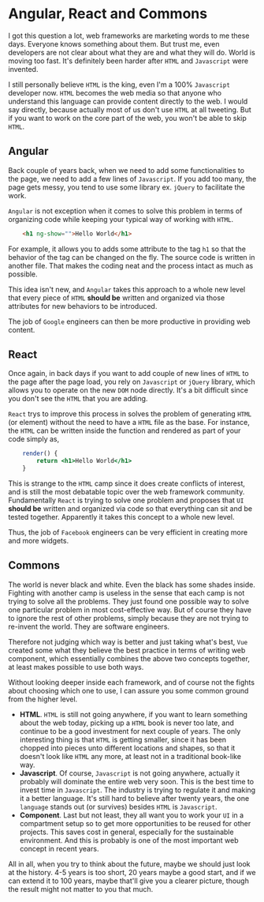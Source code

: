 # Angular, React and Commons

I got this question a lot, web frameworks are marketing words to me these days. Everyone knows something about them. But trust me, even developers are not clear about what they are and what they will do. World is moving too fast. It's definitely been harder after `HTML` and `Javascript` were invented. 

I still personally believe `HTML` is the king, even I'm a 100% `Javascript` developer now. `HTML` becomes the web media so that anyone who understand this language can provide content directly to the web. I would say directly, because actually most of us don't use `HTML` at all tweeting. But if you want to work on the core part of the web, you won't be able to skip `HTML`. 

## Angular

Back couple of years back, when we need to add some functionalities to the page, we need to add a few lines of `Javascript`. If you add too many, the page gets messy, you tend to use some library ex. `jQuery` to facilitate the work. 

`Angular` is not exception when it comes to solve this problem in terms of organizing code while keeping your typical way of working with `HTML`.  

```html
	<h1 ng-show="">Hello World</h1>
```

For example, it allows you to adds some attribute to the tag `h1` so that the behavior of the tag can be changed on the fly. The source code is written in another file. That makes the coding neat and the process intact as much as possible. 

This idea isn't new, and `Angular` takes this approach to a whole new level that every piece of `HTML` **should be** written and organized via those attributes for new behaviors to be introduced. 

The job of `Google` engineers can then be more productive in providing web content.

## React

Once again, in back days if you want to add couple of new lines of `HTML` to the page after the page load, you rely on `Javascript` or `jQuery` library, which allows you to operate on the new `DOM`  node directly. It's a bit difficult since you don't see the `HTML` that you are adding. 

`React` trys to improve this process in solves the problem of generating `HTML` (or element) without the need to have a `HTML` file as the base. For instance, the `HTML` can be written inside the function and rendered as part of your code simply as,

```jsx
    render() {
        return <h1>Hello World</h1>
    }
```

This is strange to the `HTML` camp since it does create conflicts of interest, and is still the most debatable topic over the web framework community. Fundamentally `React` is trying to solve one problem and proposes that `UI` **should be** written and organized via code so that everything can sit and be tested together. Apparently it takes this concept to a whole new level. 

Thus, the job of `Facebook` engineers can be very efficient in creating more and more widgets. 

## Commons

The world is never black and white. Even the black has some shades inside. Fighting with another camp is useless in the sense that each camp is not trying to solve all the problems. They just found one possible way to solve one particular problem in most cost-effective way. But of course they have to ignore the rest of other problems, simply because they are not trying to re-invent the world. They are software engineers. 

Therefore not judging which way is better and just taking what's best, `Vue` created some what they believe the best practice in terms of writing web component, which essentially combines  the above two concepts together, at least makes possible to use both ways. 

Without looking deeper inside each framework, and of course not the fights about choosing which one to use, I can assure you some common ground from the higher level.  

- **HTML**. `HTML` is still not going anywhere, if you want to learn something about the web today, picking up a `HTML` book is never too late, and continue to be a good investment for next couple of years. The only interesting thing is that `HTML` is getting smaller, since it has been chopped into pieces unto different locations and shapes, so that it doesn't look like `HTML` any more, at least not in a traditional book-like way.
- **Javascript**.  Of course, `Javascript` is not going anywhere, actually it probably will dominate the entire web very soon. This is the best time to invest time in `Javascript`. The industry is trying to regulate it and making it a better language. It's still hard to believe after twenty years, the one `language` stands out  (or survives) besides `HTML` is `Javascript`.
- **Component**. Last but not least, they all want you to work your `UI` in a compartment setup so to get more opportunities to be reused for other projects. This saves cost in general, especially for the sustainable environment. And this is probably is one of the most important web concept in recent years.

All in all, when you try to think about the future, maybe we should just look at the history. 4-5 years is too short, 20 years maybe a good start, and if we can extend it to  100 years, maybe that'll give you a clearer picture, though the result might not matter to you that much.






